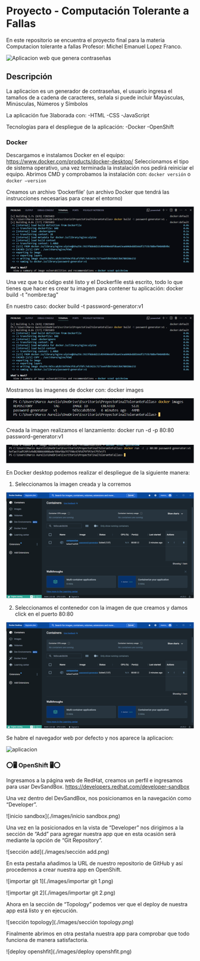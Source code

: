 # Proyecto - Computación Tolerante a Fallas 
En este repositorio se encuentra el proyecto final para la materia Computacion tolerante a fallas Profesor: Michel Emanuel Lopez Franco.

![Aplicacion web que genera contraseñas]()


## Descripción
La aplicacion es un generador de contraseñas, el usuario ingresa el tamaños de a cadena de caracteres, señala si puede incluir Mayúsculas, Minúsculas, Números y Símbolos

La aplicación fue 3laborada con:
    -HTML
    -CSS
    -JavaScript

Tecnologias para el despliegue de la aplicación: 
    -Docker 
    -OpenShift
    
### Docker
Descargamos e instalamos Docker en el equipo:
https://www.docker.com/products/docker-desktop/
Seleccionamos el tipo de sistema operativo, una vez terminada la instalación nos pedirá reiniciar el equipo.
Abrimos CMD y comprobamos la instalación con: ``` docker versión ``` o ```docker –version```

Creamos un archivo ‘Dockerfile’ (un archivo Docker que tendrá las instrucciones necesarias para crear el entorno)

![dockerfile](./images/dockerbuild.PNG)

Una vez que tu código esté listo y el Dockerfile está escrito, todo lo que tienes que hacer es crear tu imagen para contener tu aplicación: docker build -t "nombre:tag"

En nuestro caso: docker build -t password-generator:v1

![construccion](./images/dockerbuild.PNG)

Mostramos las imagenes de docker con: docker images

![imagenes](./images/lookimages.PNG)

Creada la imagen realizamos el lanzamiento: docker run -d -p 80:80 password-generator:v1

![despliegue](./images/port8080.PNG)

En Docker desktop podemos realizar el despliegue de la siguiente manera:
1. Seleccionamos la imagen creada y la corremos

![imgaendesktop](./images/runningdocker.PNG)

2. Seleccionamos el contenedor con la imagen de que creamos y damos click en el puerto 80:80

![contenedordesktop](./images/runningdocker.PNG)

Se habre el navegador web por defecto y nos aparece la aplicacion:

![aplicacion](./images/puertos.png)

### ⭕🖥 OpenShift 🖥⭕
Ingresamos a la página web de RedHat, creamos un perfil e ingresamos para usar DevSandBox.
https://developers.redhat.com/developer-sandbox

Una vez dentro del DevSandBox, nos posicionamos en la navegación como “Developer”.

![inicio sandbox](./images/inicio sandbox.png)
 
Una vez en la posicionados en la vista de “Developer” nos dirigimos a la sección de “Add” para agregar nuestra app que en esta ocasión será mediante la opción de “Git Repository”.

![sección add](./images/sección add.png)
 
En esta pestaña añadimos la URL de nuestro repositorio de GitHub y así procedemos a crear nuestra app en OpenShift.

![importar git 1](./images/importar git 1.png)

![importar git 2](./images/importar git 2.png)

Ahora en la sección de “Topology” podemos ver que el deploy de nuestra app está listo y en ejecución.

![sección topology](./images/sección topology.png)
 
Finalmente abrimos en otra pestaña nuestra app para comprobar que todo funciona de manera satisfactoria.
 
 ![deploy openshfit](./images/deploy openshfit.png)
